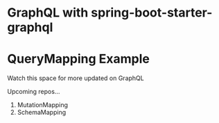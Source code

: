 # GraphQL with spring-boot-starter-graphql

# QueryMapping Example

Watch this space for more updated on GraphQL

Upcoming repos...

 1. MutationMapping 
 2. SchemaMapping
